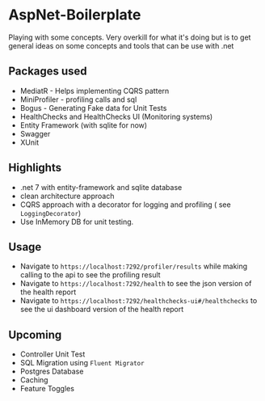 # AspNet-Boilerplate
Playing with some concepts.
Very overkill for what it's doing but is to get general ideas on some concepts and tools that can be use with .net

## Packages used

- MediatR - Helps implementing CQRS pattern
- MiniProfiler - profiling calls and sql
- Bogus - Generating Fake data for Unit Tests
- HealthChecks and HealthChecks UI (Monitoring systems)
- Entity Framework (with sqlite for now)
- Swagger 
- XUnit



## Highlights

- .net 7 with entity-framework and sqlite database
- clean architecture approach 
- CQRS approach with a decorator for logging and profiling ( see `LoggingDecorator`)
- Use InMemory DB for unit testing.

## Usage

- Navigate to `https://localhost:7292/profiler/results` while making calling to the api to see the profiling result
- Navigate to `https://localhost:7292/health` to see the json version of the health report
- Navigate to `https://localhost:7292/healthchecks-ui#/healthchecks` to see the ui dashboard version of the health report

## Upcoming

- Controller Unit Test
- SQL Migration using `Fluent Migrator`
- Postgres Database
- Caching
- Feature Toggles
